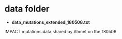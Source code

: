 # data folder

- **data_mutations_extended_180508.txt**

IMPACT mutations data shared by Ahmet on the 180508.

